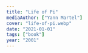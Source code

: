 ```yaml
---
title: "Life of Pi"
mediaAuthor: ["Yann Martel"]
cover: "life-of-pi.webp"
date: "2021-01-01"
tags: ["book"]
year: "2001"
---
```

